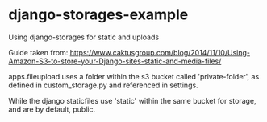 # django-storages-example
Using django-storages for static and uploads

Guide taken from: https://www.caktusgroup.com/blog/2014/11/10/Using-Amazon-S3-to-store-your-Django-sites-static-and-media-files/

apps.fileupload uses a folder within the s3 bucket called 'private-folder', as defined in custom_storage.py and referenced in settings.

While the django staticfiles use 'static' within the same bucket for storage, and are by default, public.

